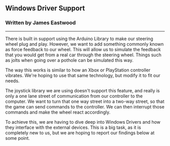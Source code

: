 ## Windows Driver Support
### Written by James Eastwood
---
There is built in support using the Arduino Library to make our steering wheel plug and
play. However, we want to add something commonly known as force feedback to our wheel. 
This will allow us to simulate the feedback that you would get from a real car through
the steering wheel. Things such as jolts when going over a pothole can be simulated this
way.

The way this works is similar to how an Xbox or PlayStation controller vibrates. We're 
hoping to use that same technology, but modify it to fit our needs.

The joystick library we are using doesn't support this feature, and really is only a 
one lane street of communication from our controller to the computer. We want to turn
that one way street into a two-way street, so that the game can send commands to the 
controller. We can then interrupt those commands and make the wheel react accordingly.

To achieve this, we are having to dive deep into Windows Drivers and how they interface
with the external devices. This is a big task, as it is completely new to us, but we are
hoping to report our findings below at some point.
